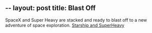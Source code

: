 --
layout: post
title: Blast Off
---

SpaceX and Super Heavy are stacked and ready to blast off to a new adventure of space exploration. [Starship and SuperHeavy](https://cdn.arstechnica.net/wp-content/uploads/2023/04/Starship-OFT-800x450.jpg)
